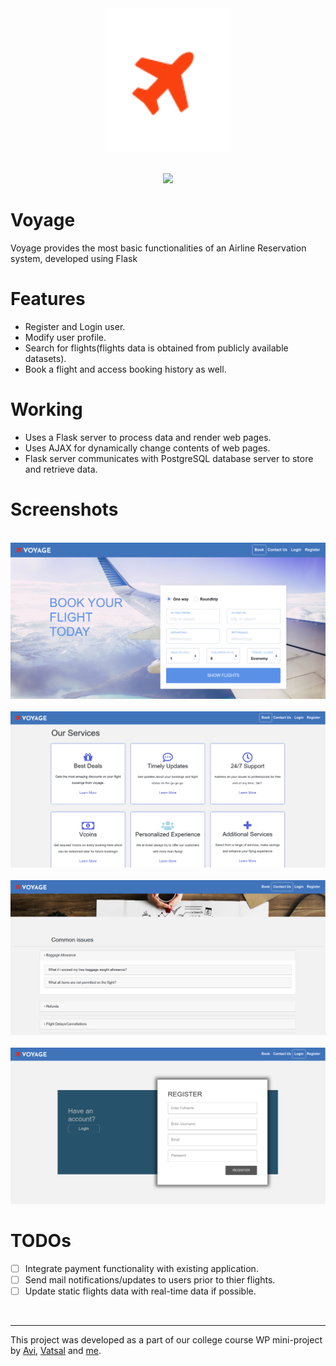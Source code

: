 <div align="center">
    <img src="./static/media/logo%20(2).png" width=200px height=230px/>
<br>
<br>

[![](https://img.shields.io/badge/Made_with-Flask-orange?style=for-the-badge&logo=flask&logoColor=white)](https://pypi.org/project/Flask/)
</div>

# Voyage
Voyage provides the most basic functionalities of an Airline Reservation system, developed using Flask


# Features
- Register and Login user.
- Modify user profile.
- Search for flights(flights data is obtained from publicly available datasets).
- Book a flight and access booking history as well.


# Working
- Uses a Flask server to process data and render web pages.
- Uses AJAX for dynamically change contents of web pages.
- Flask server communicates with PostgreSQL database server to store and retrieve data.


# Screenshots
<div align="center">
    <br> 
        <img src ="./static/media/home.png" alt="home-ss">
    <br>
    <br> 
        <img src ="./static/media/detail.png" alt="home-detail-ss">
    <br>
    <br> 
        <img src ="./static/media/contact.png" alt="contact-ss">
    <br>
    <br> 
        <img src ="./static/media/register_login.png" alt="register-login-ss">
    <br>
</div>


# TODOs
- [ ] Integrate payment functionality with existing application.
- [ ] Send mail notifications/updates to users prior to thier flights. 
- [ ] Update static flights data with real-time data if possible.

<br>

---

This project was developed as a part of our college course WP mini-project by [Avi](https://github.com/aviiiij), [Vatsal](https://github.com/vatsal1999) and [me](https://github.com/SaurabhNandy).
